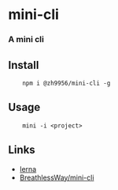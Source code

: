 # mini-cli

### A mini cli

## Install

```
    npm i @zh9956/mini-cli -g
```

## Usage

```
    mini -i <project>
```

## Links

- [lerna](https://github.com/lerna/lerna)
- [BreathlessWay/mini-cli](https://github.com/BreathlessWay/mini-cli)
